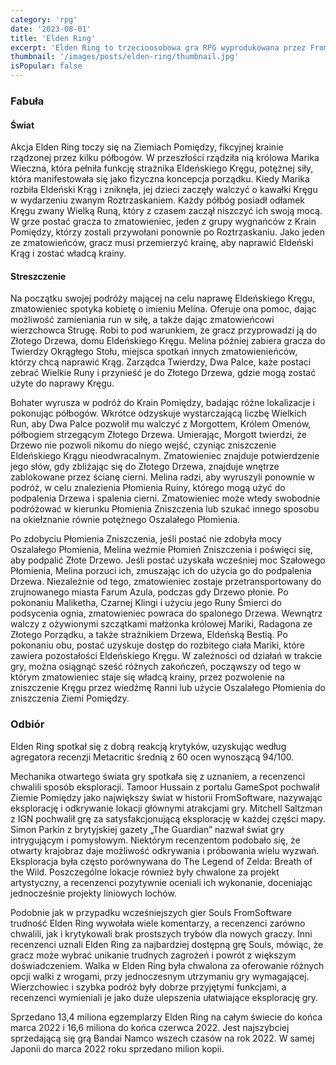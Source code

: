 ```yaml
---
category: 'rpg'
date: '2023-08-01'
title: 'Elden Ring'
excerpt: 'Elden Ring to trzecioosobowa gra RPG wyprodukowana przez FromSoftware i wydana przez Namco Bandai Games. W Elden Ring gracz kontroluje postać, która wyrusza w podróż, aby naprawić Eldeński Krąg i zostać nowym Eldeńskim Władcą. Gracz swobodnie przemierza fikcyjną krainę Ziemie Pomiędzy.'
thumbnail: '/images/posts/elden-ring/thumbnail.jpg'
isPopular: false
---
```


### Fabuła

#### Świat

Akcja Elden Ring toczy się na Ziemiach Pomiędzy, fikcyjnej krainie rządzonej przez kilku półbogów. W przeszłości rządziła nią królowa Marika Wieczna, która pełniła funkcję strażnika Eldeńskiego Kręgu, potężnej siły, która manifestowała się jako fizyczna koncepcja porządku. Kiedy Marika rozbiła Eldeński Krąg i zniknęła, jej dzieci zaczęły walczyć o kawałki Kręgu w wydarzeniu zwanym Roztrzaskaniem. Każdy półbóg posiadł odłamek Kręgu zwany Wielką Runą, który z czasem zaczął niszczyć ich swoją mocą. W grze postać gracza to zmatowieniec, jeden z grupy wygnańców z Krain Pomiędzy, którzy zostali przywołani ponownie po Roztrzaskaniu. Jako jeden ze zmatowieńców, gracz musi przemierzyć krainę, aby naprawić Eldeński Krąg i zostać władcą krainy.

#### Streszczenie

Na początku swojej podróży mającej na celu naprawę Eldeńskiego Kręgu, zmatowieniec spotyka kobietę o imieniu Melina. Oferuje ona pomoc, dając możliwość zamieniania run w siłę, a także dając zmatowieńcowi wierzchowca Strugę. Robi to pod warunkiem, że gracz przyprowadzi ją do Złotego Drzewa, domu Eldeńskiego Kręgu. Melina później zabiera gracza do Twierdzy Okrągłego Stołu, miejsca spotkań innych zmatowienieńców, którzy chcą naprawić Krąg. Zarządca Twierdzy, Dwa Palce, każe postaci zebrać Wielkie Runy i przynieść je do Złotego Drzewa, gdzie mogą zostać użyte do naprawy Kręgu.

Bohater wyrusza w podróż do Krain Pomiędzy, badając różne lokalizacje i pokonując półbogów. Wkrótce odzyskuje wystarczającą liczbę Wielkich Run, aby Dwa Palce pozwolił mu walczyć z Morgottem, Królem Omenów, półbogiem strzegącym Złotego Drzewa. Umierając, Morgott twierdzi, że Drzewo nie pozwoli nikomu do niego wejść, czyniąc zniszczenie Eldeńskiego Krągu nieodwracalnym. Zmatowieniec znajduje potwierdzenie jego słów, gdy zbliżając się do Złotego Drzewa, znajduje wnętrze zablokowane przez ścianę cierni. Melina radzi, aby wyruszyli ponownie w podróż, w celu znalezienia Płomienia Ruiny, którego mogą użyć do podpalenia Drzewa i spalenia cierni. Zmatowieniec może wtedy swobodnie podróżować w kierunku Płomienia Zniszczenia lub szukać innego sposobu na okiełznanie równie potężnego Oszalałego Płomienia.

Po zdobyciu Płomienia Zniszczenia, jeśli postać nie zdobyła mocy Oszalałego Płomienia, Melina weźmie Płomień Zniszczenia i poświęci się, aby podpalić Złote Drzewo. Jeśli postać uzyskała wcześniej moc Szałowego Płomienia, Melina porzuci ich, zmuszając ich do użycia go do podpalenia Drzewa. Niezależnie od tego, zmatowieniec zostaje przetransportowany do zrujnowanego miasta Farum Azula, podczas gdy Drzewo płonie. Po pokonaniu Maliketha, Czarnej Klingi i użyciu jego Runy Śmierci do podsycenia ognia, zmatowieniec powraca do spalonego Drzewa. Wewnątrz walczy z ożywionymi szczątkami małżonka królowej Mariki, Radagona ze Złotego Porządku, a także strażnikiem Drzewa, Eldeńską Bestią. Po pokonaniu obu, postać uzyskuje dostęp do rozbitego ciała Mariki, które zawiera pozostałości Eldeńskiego Kręgu. W zależności od działań w trakcie gry, można osiągnąć sześć różnych zakończeń, począwszy od tego w którym zmatowieniec staje się władcą krainy, przez pozwolenie na zniszczenie Kręgu przez wiedźmę Ranni lub użycie Oszalałego Płomienia do zniszczenia Ziemi Pomiędzy.

### Odbiór

Elden Ring spotkał się z dobrą reakcją krytyków, uzyskując według agregatora recenzji Metacritic średnią z 60 ocen wynoszącą 94/100.

Mechanika otwartego świata gry spotkała się z uznaniem, a recenzenci chwalili sposób eksploracji. Tamoor Hussain z portalu GameSpot pochwalił Ziemie Pomiędzy jako największy świat w historii FromSoftware, nazywając eksplorację i odkrywanie lokacji głównymi atrakcjami gry. Mitchell Saltzman z IGN pochwalił grę za satysfakcjonującą eksplorację w każdej części mapy. Simon Parkin z brytyjskiej gazety „The Guardian” nazwał świat gry intrygującym i pomysłowym. Niektórym recenzentom podobało się, że otwarty krajobraz daje możliwość odkrywania i próbowania wielu wyzwań. Eksploracja była często porównywana do The Legend of Zelda: Breath of the Wild. Poszczególne lokacje również były chwalone za projekt artystyczny, a recenzenci pozytywnie oceniali ich wykonanie, doceniając jednocześnie projekty liniowych lochów.

Podobnie jak w przypadku wcześniejszych gier Souls FromSoftware trudność Elden Ring wywołała wiele komentarzy, a recenzenci zarówno chwalili, jak i krytykowali brak prostszych trybów dla nowych graczy. Inni recenzenci uznali Elden Ring za najbardziej dostępną grę Souls, mówiąc, że gracz może wybrać unikanie trudnych zagrożeń i powrót z większym doświadczeniem. Walka w Elden Ring była chwalona za oferowanie różnych opcji walki z wrogami, przy jednoczesnym utrzymaniu gry wymagającej. Wierzchowiec i szybka podróż były dobrze przyjętymi funkcjami, a recenzenci wymieniali je jako duże ulepszenia ułatwiające eksplorację gry.

Sprzedano 13,4 miliona egzemplarzy Elden Ring na całym świecie do końca marca 2022 i 16,6 miliona do końca czerwca 2022. Jest najszybciej sprzedającą się grą Bandai Namco wszech czasów na rok 2022. W samej Japonii do marca 2022 roku sprzedano milion kopii.
